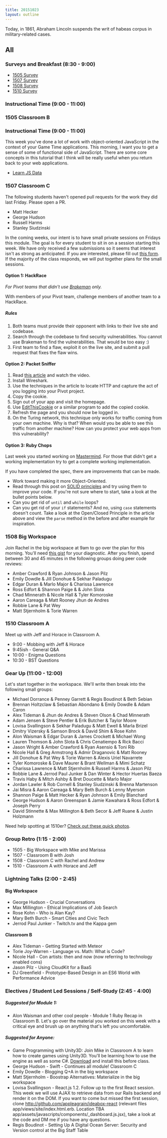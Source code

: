 ```yaml
---
title: 20151023
layout: outline
---
```


Today, in 1861, Abraham Lincoln suspends the writ of habeas corpus in military-related cases.

## All

### Surveys and Breakfast (8:30 - 9:00)

* [1505 Survey](http://goo.gl/forms/eaJLio8BDI)
* [1507 Survey](http://goo.gl/forms/mxnujcXnXC)
* [1508 Survey](http://goo.gl/forms/ZeebCuCI4n)
* [1510 Survey](http://goo.gl/forms/QGL5UCVHvn)

### Instructional Time (9:00 - 11:00)

### 1505 Classroom B

### Instructional Time (9:00 - 11:00)

This week you've done a lot of work with object-oriented JavaScript in the context of your Game Time applications. This morning, I want you to get a sense of some of functional side of JavaScript. There are some core concepts in this tutorial that I think will be really useful when you return back to your web applications.

- [Learn JS Data][jsdata]

[jsdata]: http://learnjsdata.com

### 1507 Classroom C

The following students haven't opened pull requests for the work they did last Friday. Please open a PR.

* Matt Hecker
* George Hudson
* Russell Harms
* Stanley Siudzinski

In the coming weeks, our intent is to have small private sessions on Fridays this module. The goal is for every student to sit in on a session starting this week. We have only received a few submissions so it seems that interest isn't as strong as anticipated. If you are interested, please fill out [this form](https://docs.google.com/forms/d/1LqDXXAh_3QjYgrAZegNkwKvbwSVWuOkFQY3GK-z0FRQ/viewform?c=0&w=1). If the majority of the class responds, we will put together plans for the small sessions.

#### Option 1: HackRace

*For Pivot teams that didn't use [Brakeman](https://github.com/presidentbeef/brakeman) only.*

With members of your Pivot team, challenge members of another team to a HackRace.

##### Rules

1. Both teams must provide their opponent with links to their live site and codebase.
1. Search through the codebase to find security vulnerabilities. You cannot use Brakeman to find the vulnerabilities. That would be too easy :)
1. First team to find a flaw, exploit it on the live site, and submit a pull request that fixes the flaw wins.

#### Option 2: Packet Sniffer

1. Read [this article](http://lifehacker.com/5853483/a-guide-to-sniffing-out-passwords-and-cookies-and-how-to-protect-yourself-against-it) and watch the video.
1. Install Wireshark.
1. Use the techniques in the article to locate HTTP and capture the act of you logging into your Pivot project.
1. Copy the cookie.
1. Sign out of your app and visit the homepage.
1. Use [EditThisCookie](https://chrome.google.com/webstore/detail/editthiscookie/fngmhnnpilhplaeedifhccceomclgfbg?hl=en) or a similar program to add the copied cookie.
1. Refresh the page and you should now be logged in.
1. On the Turing network, this technique only works for traffic coming from your own machine. Why is that? When would you be able to see this traffic from another machine? How can you protect your web apps from this vulnerability?

#### Option 3: Ruby Chops

Last week you started working on [Mastermind](https://github.com/turingschool/curriculum/blob/master/source/projects/mastermind.markdown). For those that didn't get a working implementation try to get a complete working implementation.

If you have completed the spec, there are improvements that can be made.

* Work toward making it more Object-Oriented.
* Read through this post on [SOLID principles](https://robots.thoughtbot.com/back-to-basics-solid) and try using them to improve your code. If you're not sure where to start, take a look at the bullet points below.
* Can you get rid of `until` and `while` loops?
* Can you get rid of your `if` statements? And no, using `case` statements doesn't count. Take a look at the Open/Closed Principle in the article above and view the `parse` method in the before and after example for inspiration.

### 1508 Big Workspace

Join Rachel in the big workspace at 9am to go over the plan for this morning. You'll need [this gist](https://gist.github.com/rwarbelow/3f63147dfd98c76de00a) for your diagnostic. After you finish, spend between 30 and 45 minutes in the following groups doing peer code reviews:

* Amber Crawford & Ryan Johnson & Jason Pilz
* Emily Dowdle & Jill Donohue & Sekhar Paladugu
* Edgar Duran & Marlo Major & Charissa Lawrence
* Ross Edfort & Shannon Paige & & John Slota
* Chad Minnerath & Nicole Hall & Tyler Komoroske
* Aaron Careaga & Matt Rooney Jhun de Andres
* Robbie Lane & Pat Wey
* Matt Stjernholm & Torie Warren

### 1510 Classroom A

Meet up with Jeff and Horace in Classroom A.

* 9:00 - Mobbing with Jeff & Horace
* 9:45ish - General Q&A
* 10:00 - Enigma Questions
* 10:30 - BST Questions

### Gear Up (11:00 - 12:00)

Let's start together in the workspace. We'll write then break into the following small groups:

* Michael Dorrance & Penney Garrett & Regis Boudinot & Beth Sebian
* Brennan Holtzclaw & Sebastian Abondano & Emily Dowdle & Adam Caron
* Alex Tideman & Jhun de Andres & Steven Olson & Chad Minnerath
* Adam Jensen & Steve Pentler & Erik Butcher & Taylor Moore
* Lovisa Svallingson & Sekhar Paladugu & Matt Ewell & Marla Brizel
* Dmitry Vizersky & Samson Brock & David Shim & Rose Kohn
* Alon Waisman & Edgar Duran & James Crockett & Michael Wong
* Lauren Thomson & John Slota & Chris Cenatiempo & Rick Bacci
* Jason Wright & Amber Crawford & Ryan Asensio & Toni Rib
* Nicole Hall & Greg Armstrong & Admir Draganovic & Matt Rooney
* Jill Donohue & Pat Wey & Torie Warren & Alexis Uriel Navarrete
* Tyler Komoroske & Dave Maurer & Brant Wellman & Mimi Schatz
* Charissa Lawrence & Matt Stjernholm & Russell Harms & Jason Pilz
* Robbie Lane & Jerrod Paul Junker & Dan Winter & Hector Huertas Baeza
* Travis Haby & Mitch Ashby & Bret Doucette & Marlo Major
* Jordan Lawler & Rob Cornell & Stanley Siudzinski & Brenna Martenson
* Jai Misra & Aaron Careaga & Mary Beth Burch & Lenny Myerson
* Shannon Paige & Matt Hecker & Ryan Johnson & Emily Blanchard
* George Hudson & Aaron Greenspan & Jamie Kawahara & Ross Edfort & Joseph Perry
* David Stinnette & Max Millington & Beth Secor & Jeff Ruane & Justin Holzmann

Need help spotting at 1510er? [Check out these quick photos](https://drive.google.com/a/casimircreative.com/folderview?id=0B_Jhw-L8hpPrZE1pbkpNaWxWZ2c&usp=sharing_eid&ts=56214649).

### Group Retro (1:15 - 2:00)

* 1505 - Big Workspace with Mike and Marissa
* 1507 - Classroom B with Josh
* 1508 - Classroom C with Rachel and Andrew
* 1510 - Classroom A with Horace and Jeff

### Lightning Talks (2:00 - 2:45)

#### Big Workspace

* George Hudson - Crucial Conversations
* Max Millington - Ethical Implications of Job Search
* Rose Kohn - Who is Alan Kay?
* Mary Beth Burch - Smart Cities and Civic Tech
* Jerrod Paul Junker - Twitch.tv and the Kappa gem

#### Classroom B

* Alex Tideman - Getting Started with Meteor
* Torie Joy-Warren - Language vs. Math: What is Code?
* Nicole Hall - Con artists: then and now (now referring to technology enabled cons)
* Jason Pilz - Using CloudKit for a BaaS
* DJ Greenfield - Prototype-Based Design in an ES6 World with Performance Advice

### Electives / Student Led Sessions / Self-Study (2:45 - 4:00)

##### Suggested for Module 1:

* Alon Waisman and other cool people - Module 1 Ruby Recap in Classroom B. Let's go over the material you worked on this week with a critical eye and brush up on anything that's left you uncomfortable.

##### Suggested for Anyone:

* Game Programming with Unity3D: Join Mike in Classroom A to learn how to create games using Unity3D. You'll be learning how to use the engine as well as some C#. [Download](http://unity3d.com/get-unity/download?ref=personal) and install this before class.
* George Hudson - Swift - Continues all module! Classroom C
* Emily Dowdle - Blogging Q+A in the big workspace
* Matt Stjernholm - Boostrap Alternatives: Materialize in the big workspace
* Lovisa Svallingson - React.js 1.2. Follow up to the first React session. This week we will use AJAX to retrieve data from our Rails backend and render it on the DOM. If you want to come but missed the first session, clone http://github.com/appleagrain/ideabox-react (relevant files app/views/site/index.html.erb. Location TBA app/assets/javascripts/components/_dashboard.js.jsx), take a look at the code and DM me if you have any questions.
* Regis Boudinot - Setting Up A Digital Ocean Server: Security and Version control at the Big Staff Table
